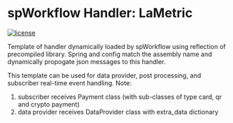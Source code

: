 # spWorkflow Handler: LaMetric

[![license](https://img.shields.io/github/license/cosmos/cosmos-sdk.svg)](https://github.com/smartpesa/spworkflow-handler-lametric/master/LICENSE)

Template of handler dynamically loaded by spWorkflow using reflection of precompiled library. Spring and config match the assembly name and dynamically propogate json messages to this handler.

This template can be used for data provider, post processing, and subscriber real-time event handling. Note:
  1. subscriber receives Payment class (with sub-classes of type card, qr and crypto payment)
  2. data provider receives DataProvider class with extra_data dictionary
